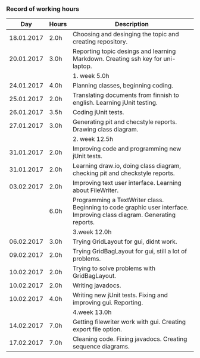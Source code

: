 ### Record of working hours
Day | Hours | Description
--------------- | ----- | ------
18.01.2017 | 2.0h | Choosing and desinging the topic and creating repository.
20.01.2017 | 3.0h | Reporting topic desings and learning Markdown. Creating ssh key for uni-laptop.
           |      | 1. week 5.0h
24.01.2017 | 4.0h | Planning classes, beginning coding.
25.01.2017 | 2.0h | Translating documents from finnish to english. Learning jUnit testing.
26.01.2017 | 3.5h | Coding jUnit tests.
27.01.2017 | 3.0h | Generating pit and checstyle reports. Drawing class diagram.
           |      | 2. week 12.5h
31.01.2017 | 2.0h | Improving code and programming new jUnit tests.
31.01.2017 | 2.0h | Learning draw.io, doing class diagram, checking pit and checkstyle reports.
03.02.2017 | 2.0h | Improving text user interface. Learning about FileWriter.
	   | 6.0h | Programming a TextWriter class. Beginning to code graphic user interface. Improving class diagram. Generating reports.
	   | 	  | 3.week 12.0h
06.02.2017 | 3.0h | Trying GridLayout for gui, didnt work.
09.02.2017 | 2.0h | Trying GridBagLayout for gui, still a lot of problems.
10.02.2017 | 2.0h | Trying to solve problems with GridBagLayout.
10.02.2017 | 2.0h | Writing javadocs.
10.02.2017 | 4.0h | Writing new jUnit tests. Fixing and improving gui. Reporting.
	   |      | 4.week 13.0h
14.02.2017 | 7.0h | Getting filewriter work with gui. Creating export file option.
17.02.2017 | 7.0h | Cleaning code. Fixing javadocs. Creating sequence diagrams.
